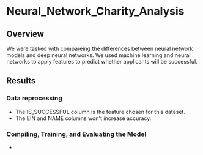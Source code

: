 # Neural_Network_Charity_Analysis
## Overview
We were tasked with compareing the differences between neural network models and deep neural networks. We used machine learning and neural networks to apply features to predict whether applicants will be successful.
## Results

### Data reprocessing
* The IS_SUCCESSFUL column is the feature chosen for this dataset.
* The EIN and NAME columns won't increase accuracy. 

### Compiling, Training, and Evaluating the Model
* 
